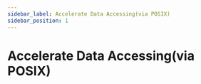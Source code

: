 ```yaml
---
sidebar_label: Accelerate Data Accessing(via POSIX)
sidebar_position: 1
---
```


# Accelerate Data Accessing(via POSIX)
